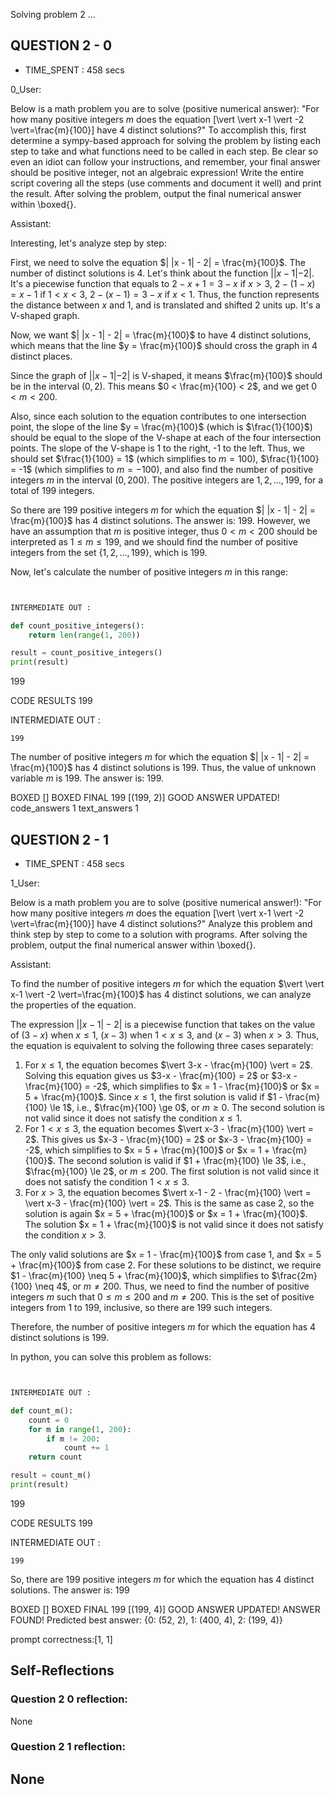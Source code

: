 Solving problem 2 ...



## QUESTION 2 - 0 
- TIME_SPENT : 458 secs

0_User:

Below is a math problem you are to solve (positive numerical answer):
"For how many positive integers $m$ does the equation \[\vert \vert x-1 \vert -2 \vert=\frac{m}{100}\] have $4$ distinct solutions?"
To accomplish this, first determine a sympy-based approach for solving the problem by listing each step to take and what functions need to be called in each step. Be clear so even an idiot can follow your instructions, and remember, your final answer should be positive integer, not an algebraic expression!
Write the entire script covering all the steps (use comments and document it well) and print the result. After solving the problem, output the final numerical answer within \boxed{}.

Assistant: 

Interesting, let's analyze step by step:


First, we need to solve the equation $| |x - 1| - 2| = \frac{m}{100}$. The number of distinct solutions is 4.
Let's think about the function $| |x - 1| - 2|$. It's a piecewise function that equals to $2 - x + 1 = 3 - x$ if $x > 3$, $2 - (1 - x) = x - 1$ if $1 < x < 3$, $2 - (x - 1) = 3 - x$ if $x < 1$. Thus, the function represents the distance between $x$ and 1, and is translated and shifted 2 units up. It's a V-shaped graph.

Now, we want $| |x - 1| - 2| = \frac{m}{100}$ to have 4 distinct solutions, which means that the line $y = \frac{m}{100}$ should cross the graph in 4 distinct places.

Since the graph of $| |x - 1| - 2|$ is V-shaped, it means $\frac{m}{100}$ should be in the interval $(0, 2)$. This means $0 < \frac{m}{100} < 2$, and we get $0 < m < 200$.

Also, since each solution to the equation contributes to one intersection point, the slope of the line $y = \frac{m}{100}$ (which is $\frac{1}{100}$) should be equal to the slope of the V-shape at each of the four intersection points. The slope of the V-shape is 1 to the right, -1 to the left. Thus, we should set $\frac{1}{100} = 1$ (which simplifies to $m = 100$), $\frac{1}{100} = -1$ (which simplifies to $m = -100$), and also find the number of positive integers $m$ in the interval $(0, 200)$. The positive integers are $1, 2, ..., 199$, for a total of 199 integers.

So there are 199 positive integers $m$ for which the equation $| |x - 1| - 2| = \frac{m}{100}$ has 4 distinct solutions. The answer is: $199$. However, we have an assumption that $m$ is positive integer, thus $0 < m < 200$ should be interpreted as $1 \leq m \leq 199$, and we should find the number of positive integers from the set $\{1, 2, ..., 199\}$, which is 199.

Now, let's calculate the number of positive integers $m$ in this range:

```python


INTERMEDIATE OUT :

def count_positive_integers():
    return len(range(1, 200))

result = count_positive_integers()
print(result)
```

199

CODE RESULTS 199

INTERMEDIATE OUT :
```output
199
```
The number of positive integers $m$ for which the equation $| |x - 1| - 2| = \frac{m}{100}$ has 4 distinct solutions is 199. Thus, the value of unknown variable $m$ is 199. The answer is: $199$.

BOXED []
BOXED FINAL 199
[(199, 2)]
GOOD ANSWER UPDATED!
code_answers 1 text_answers 1



## QUESTION 2 - 1 
- TIME_SPENT : 458 secs

1_User:


Below is a math problem you are to solve (positive numerical answer!):
"For how many positive integers $m$ does the equation \[\vert \vert x-1 \vert -2 \vert=\frac{m}{100}\] have $4$ distinct solutions?"
Analyze this problem and think step by step to come to a solution with programs. After solving the problem, output the final numerical answer within \boxed{}.

Assistant:

 To find the number of positive integers $m$ for which the equation $\vert \vert x-1 \vert -2 \vert=\frac{m}{100}$ has 4 distinct solutions, we can analyze the properties of the equation.

The expression $\vert \vert x-1 \vert -2 \vert$ is a piecewise function that takes on the value of $(3-x)$ when $x \le 1$, $(x-3)$ when $1 < x \le 3$, and $(x-3)$ when $x > 3$. Thus, the equation is equivalent to solving the following three cases separately:

1. For $x \le 1$, the equation becomes $\vert 3-x - \frac{m}{100} \vert = 2$. Solving this equation gives us $3-x - \frac{m}{100} = 2$ or $3-x - \frac{m}{100} = -2$, which simplifies to $x = 1 - \frac{m}{100}$ or $x = 5 + \frac{m}{100}$. Since $x \le 1$, the first solution is valid if $1 - \frac{m}{100} \le 1$, i.e., $\frac{m}{100} \ge 0$, or $m \ge 0$. The second solution is not valid since it does not satisfy the condition $x \le 1$.
2. For $1 < x \le 3$, the equation becomes $\vert x-3 - \frac{m}{100} \vert = 2$. This gives us $x-3 - \frac{m}{100} = 2$ or $x-3 - \frac{m}{100} = -2$, which simplifies to $x = 5 + \frac{m}{100}$ or $x = 1 + \frac{m}{100}$. The second solution is valid if $1 + \frac{m}{100} \le 3$, i.e., $\frac{m}{100} \le 2$, or $m \le 200$. The first solution is not valid since it does not satisfy the condition $1 < x \le 3$.
3. For $x > 3$, the equation becomes $\vert x-1 - 2 - \frac{m}{100} \vert = \vert x-3 - \frac{m}{100} \vert = 2$. This is the same as case 2, so the solution is again $x = 5 + \frac{m}{100}$ or $x = 1 + \frac{m}{100}$. The solution $x = 1 + \frac{m}{100}$ is not valid since it does not satisfy the condition $x > 3$.

The only valid solutions are $x = 1 - \frac{m}{100}$ from case 1, and $x = 5 + \frac{m}{100}$ from case 2. For these solutions to be distinct, we require $1 - \frac{m}{100} \neq 5 + \frac{m}{100}$, which simplifies to $\frac{2m}{100} \neq 4$, or $m \neq 200$. Thus, we need to find the number of positive integers $m$ such that $0 \le m \le 200$ and $m \neq 200$. This is the set of positive integers from 1 to 199, inclusive, so there are 199 such integers.

Therefore, the number of positive integers $m$ for which the equation has 4 distinct solutions is 199.

In python, you can solve this problem as follows:
```python


INTERMEDIATE OUT :

def count_m():
    count = 0
    for m in range(1, 200):
        if m != 200:
            count += 1
    return count

result = count_m()
print(result)
```

199

CODE RESULTS 199

INTERMEDIATE OUT :
```output
199
```
So, there are 199 positive integers $m$ for which the equation has 4 distinct solutions. The answer is: 199

BOXED []
BOXED FINAL 199
[(199, 4)]
GOOD ANSWER UPDATED!
ANSWER FOUND!
Predicted best answer: {0: (52, 2), 1: (400, 4), 2: (199, 4)}

prompt correctness:[1, 1]

## Self-Reflections

### Question 2 0 reflection:
None
### Question 2 1 reflection:
None
---
